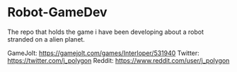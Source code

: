 # Robot-GameDev
The repo that holds the game i have been developing about a robot stranded on a alien planet.

GameJolt: https://gamejolt.com/games/Interloper/531940
Twitter: https://twitter.com/j_polygon
Reddit: https://www.reddit.com/user/j_polygon

